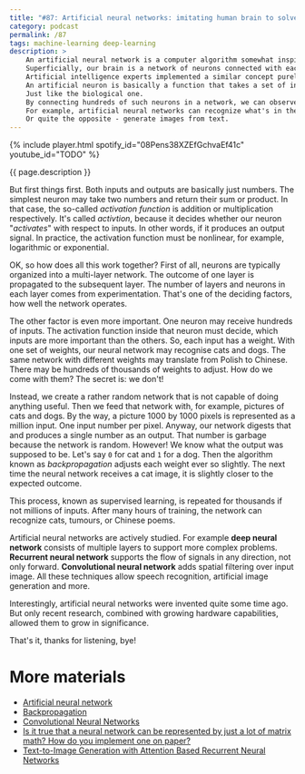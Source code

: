 ```yaml
---
title: "#87: Artificial neural networks: imitating human brain to solve problems like humans"
category: podcast
permalink: /87
tags: machine-learning deep-learning
description: >
    An artificial neural network is a computer algorithm somewhat inspired by our brains.
    Superficially, our brain is a network of neurons connected with each other and communicating via electrical impulses.
    Artificial intelligence experts implemented a similar concept purely in software.
    An artificial neuron is basically a function that takes a set of inputs and has an output.
    Just like the biological one.
    By connecting hundreds of such neurons in a network, we can observe quite _intelligent_ behaviours.
    For example, artificial neural networks can recognize what's in the image.
    Or quite the opposite - generate images from text.
---
```


{% include player.html spotify_id="08Pens38XZEfGchvaEf41c" youtube_id="TODO" %}

{{ page.description }}

But first things first.
Both inputs and outputs are basically just numbers.
The simplest neuron may take two numbers and return their sum or product.
In that case, the so-called _activation function_ is addition or multiplication respectively.
It's called _activtion_, because it decides whether our neuron "_activates_" with respect to inputs.
In other words, if it produces an output signal.
In practice, the activation function must be nonlinear, for example, logarithmic or exponential.

OK, so how does all this work together?
First of all, neurons are typically organized into a multi-layer network.
The outcome of one layer is propagated to the subsequent layer.
The number of layers and neurons in each layer comes from experimentation.
That's one of the deciding factors, how well the network operates.

The other factor is even more important.
One neuron may receive hundreds of inputs.
The activation function inside that neuron must decide, which inputs are more important than the others.
So, each input has a weight.
With one set of weights, our neural network may recognise cats and dogs.
The same network with different weights may translate from Polish to Chinese.
There may be hundreds of thousands of weights to adjust.
How do we come with them?
The secret is: we don't!

Instead, we create a rather random network that is not capable of doing anything useful.
Then we feed that network with, for example, pictures of cats and dogs.
By the way, a picture 1000 by 1000 pixels is represented as a million input.
One input number per pixel.
Anyway, our network digests that and produces a single number as an output.
That number is garbage because the network is random.
However!
We know what the output was supposed to be.
Let's say `0` for cat and `1` for a dog.
Then the algorithm known as _backpropagation_ adjusts each weight ever so slightly.
The next time the neural network receives a cat image, it is slightly closer to the expected outcome.

This process, known as supervised learning, is repeated for thousands if not millions of inputs.
After many hours of training, the network can recognize cats, tumours, or Chinese poems.

Artificial neural networks are actively studied.
For example **deep neural network** consists of multiple layers to support more complex problems.
**Recurrent neural network** supports the flow of signals in any direction, not only forward.
**Convolutional neural network** adds spatial filtering over input image.
All these techniques allow speech recognition, artificial image generation and more.

Interestingly, artificial neural networks were invented quite some time ago.
But only recent research, combined with growing hardware capabilities, allowed them to grow in significance.

That's it, thanks for listening, bye!

# More materials

* [Artificial neural network](https://en.wikipedia.org/wiki/Artificial_neural_network)
* [Backpropagation](https://en.wikipedia.org/wiki/Backpropagation)
* [Convolutional Neural Networks](https://www.ibm.com/cloud/learn/convolutional-neural-networks)
* [Is it true that a neural network can be represented by just a lot of matrix math? How do you implement one on paper?](https://www.quora.com/Is-it-true-that-a-neural-network-can-be-represented-by-just-a-lot-of-matrix-math-How-do-you-implement-one-on-paper)
* [Text-to-Image Generation with Attention Based Recurrent Neural Networks](https://deepai.org/publication/text-to-image-generation-with-attention-based-recurrent-neural-networks) 
